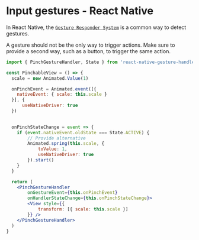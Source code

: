 # Input gestures - React Native

In React Native, the [`Gesture Responder System`](https://reactnative.dev/docs/gesture-responder-system) is a common way to detect gestures.

A gesture should not be the only way to trigger actions. Make sure to provide a second way, such as a button, to trigger the same action.

```jsx
import { PinchGestureHandler, State } from 'react-native-gesture-handler'

const PinchableView = () => {
  scale = new Animated.Value(1)

  onPinchEvent = Animated.event([{
    nativeEvent: { scale: this.scale }
  }], {
      useNativeDriver: true
  })

  
  onPinchStateChange = event => {
    if (event.nativeEvent.oldState === State.ACTIVE) {
        // Provide alternative
        Animated.spring(this.scale, {
            toValue: 1,
            useNativeDriver: true
        }).start()
    }
  }

  return (
    <PinchGestureHandler
        onGestureEvent={this.onPinchEvent}
        onHandlerStateChange={this.onPinchStateChange}>
        <View style={{
            transform: [{ scale: this.scale }] 
        }} />
    </PinchGestureHandler>
  )
}
```
